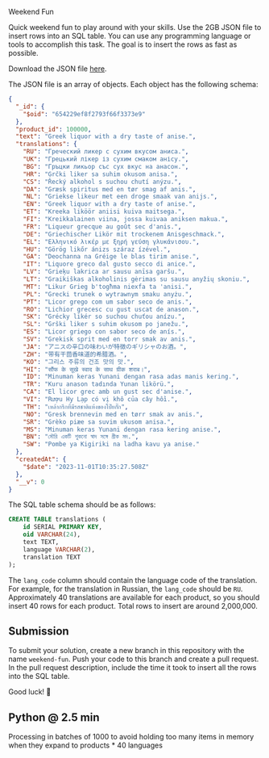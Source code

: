 Weekend Fun

Quick weekend fun to play around with your skills. Use the 2GB JSON file to insert rows into an SQL table. You can use any programming language or tools to accomplish this task. The goal is to insert the rows as fast as possible.

Download the JSON file [here](https://drive.google.com/file/d/1t6WjsOxMXzq8yZn_i_zqWnqmAz6xfXnO/view?usp=share_link).

The JSON file is an array of objects. Each object has the following schema:

```json
{
  "_id": {
    "$oid": "654229ef8f2793f66f3373e9"
  },
  "product_id": 100000,
  "text": "Greek liquor with a dry taste of anise.",
  "translations": {
    "RU": "Греческий ликер с сухим вкусом аниса.",
    "UK": "Грецький лікер із сухим смаком анісу.",
    "BG": "Гръцки ликьор със сух вкус на анасон.",
    "HR": "Grčki liker sa suhim okusom anisa.",
    "CS": "Řecký alkohol s suchou chutí anýzu.",
    "DA": "Græsk spiritus med en tør smag af anis.",
    "NL": "Griekse likeur met een droge smaak van anijs.",
    "EN": "Greek liquor with a dry taste of anise.",
    "ET": "Kreeka liköör aniisi kuiva maitsega.",
    "FI": "Kreikkalainen viina, jossa kuivaa aniksen makua.",
    "FR": "Liqueur grecque au goût sec d'anis.",
    "DE": "Griechischer Likör mit trockenem Anisgeschmack.",
    "EL": "Ελληνικό λικέρ με ξηρή γεύση γλυκάνισου.",
    "HU": "Görög likőr ánizs száraz ízével.",
    "GA": "Deochanna na Gréige le blas tirim anise.",
    "IT": "Liquore greco dal gusto secco di anice.",
    "LV": "Grieķu lakrica ar sausu anīsa garšu.",
    "LT": "Graikiškas alkoholinis gėrimas su sausu anyžių skoniu.",
    "MT": "Likur Grieg b'togħma niexfa ta 'anisi.",
    "PL": "Grecki trunek o wytrawnym smaku anyżu.",
    "PT": "Licor grego com um sabor seco de anis.",
    "RO": "Lichior grecesc cu gust uscat de anason.",
    "SK": "Grécky likér so suchou chuťou anízu.",
    "SL": "Grški liker s suhim okusom po janežu.",
    "ES": "Licor griego con sabor seco de anís.",
    "SV": "Grekisk sprit med en torr smak av anis.",
    "JA": "アニスの辛口の味わいが特徴のギリシャのお酒。",
    "ZH": "带有干茴香味道的希腊酒。",
    "KO": "그리스 주류의 건조 맛의 맛.",
    "HI": "सौंफ के सूखे स्वाद के साथ ग्रीक शराब।",
    "ID": "Minuman keras Yunani dengan rasa adas manis kering.",
    "TR": "Kuru anason tadında Yunan likörü.",
    "CA": "El licor grec amb un gust sec d'anise.",
    "VI": "Rượu Hy Lạp có vị khô của cây hồi.",
    "TH": "เหล้ากรีกที่มีรสชาติแห้งของโป๊ยกั๊ก",
    "NO": "Gresk brennevin med en tørr smak av anis.",
    "SR": "Grèko piæe sa suvim ukusom anisa.",
    "MS": "Minuman keras Yunani dengan rasa kering anise.",
    "BN": "মৌরি একটি শুকনো স্বাদ সঙ্গে গ্রীক মদ.",
    "SW": "Pombe ya Kigiriki na ladha kavu ya anise."
  },
  "createdAt": {
    "$date": "2023-11-01T10:35:27.508Z"
  },
  "__v": 0
}
```

The SQL table schema should be as follows:

```sql
CREATE TABLE translations (
    id SERIAL PRIMARY KEY,
    oid VARCHAR(24),
    text TEXT,
    language VARCHAR(2),
    translation TEXT
);
```

The `lang_code` column should contain the language code of the translation. For example, for the translation in Russian, the `lang_code` should be `RU`. Approximately 40 translations are available for each product, so you should insert 40 rows for each product. Total rows to insert are around 2,000,000.

## Submission

To submit your solution, create a new branch in this repository with the name `weekend-fun`. Push your code to this branch and create a pull request. In the pull request description, include the time it took to insert all the rows into the SQL table.

Good luck! 🚀

## Python @ 2.5 min
Processing in batches of 1000 to avoid holding too many items in memory when they expand to products * 40 languages